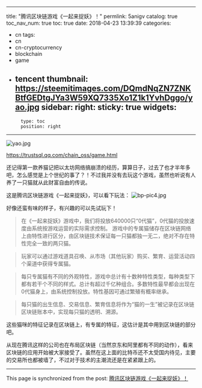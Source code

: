 
---
title: "腾讯区块链游戏《一起来捉妖》！"
permlink: 5anigv
catalog: true
toc_nav_num: true
toc: true
date: 2018-04-23 13:39:39
categories:
- cn
tags:
- cn
- cn-cryptocurrency
- blockchain
- game
- tencent
thumbnail: https://steemitimages.com/DQmdNqZN7ZNKBtfGEDtgJYa3W59XQ7335Xo1Z1k1YvhDggo/yao.jpg
sidebar:
    right:
        sticky: true
widgets:
    -
        type: toc
        position: right
---


![yao.jpg](https://steemitimages.com/DQmdNqZN7ZNKBtfGEDtgJYa3W59XQ7335Xo1Z1k1YvhDggo/yao.jpg)

https://trustsql.qq.com/chain_oss/game.html

还记得第一款养猫记把以太坊网络搞崩溃的经历，算算日子，过去了也才半年多吧，怎么感觉是上个世纪的事了？！不过我并没有去玩这个游戏，虽然也听说有人养了一只猫就从此财富自由的传说。

这是腾讯区块链游戏《一起来捉妖》，可以看下玩法：
![bp-pic4.jpg](https://steemitimages.com/DQmPZC96YKfuPJjqnnjNAdUcqKtfkf7JbxvXs12pc8ev2r2/bp-pic4.jpg)

好像还蛮有味的样子，有兴趣的可以先试玩下！

>在《一起来捉妖》游戏中，我们将投放640000只“0代猫”，0代猫的投放速度由系统按游戏运营的实际需求控制。 游戏中的专属猫储存在区块链网络上由特性进行区分，由区块链技术保证每一只猫都独一无二，绝对不存在特性完全一致的两只猫。

>玩家可以通过游戏道具召唤、从市场（其他玩家）购买、繁育、运营活动四个渠道中获得专属猫。

>每只专属猫有不同的外观特性，游戏中总计有十数种特性类型，每种类型下都有若干个不同的样式。总计有超过千亿种组合。多数特性最早都会出现在0代猫身上，由系统控制投放。特性基因可通过繁殖有概率继承。

>每只猫的出生信息、交易信息、繁育信息将作为“猫的一生”被记录在区块链区块链账本中，实现每只猫的透明、溯源。

这些猫咪的特征记录在区块链上，有专属的特征，这估计是其中用到区块链的部分吧。

从现在腾讯这样的公司也在布局区块链（当然京东和阿里都有不同的动作），看来区块链的应用开始被大家接受了。虽然在这上面的比特币还不太受国内待见，主要的交易所也都被墙了，不过对于技术的主潮流还是在紧紧跟上的。

- - -

This page is synchronized from the post: [腾讯区块链游戏《一起来捉妖》！](https://steemit.com/@lemooljiang/5anigv)
